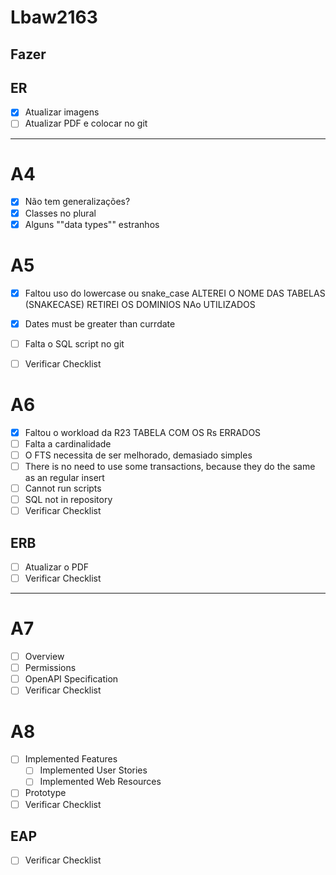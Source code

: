 # Lbaw2163

## Fazer

## ER
- [X] Atualizar imagens
- [ ] Atualizar PDF e colocar no git

-------------------------------------------------------------------------------------------------------------------------------------
# A4
- [X] Não tem generalizações?
- [X] Classes no plural
- [X] Alguns ""data types"" estranhos

# A5
- [X] Faltou uso do lowercase ou snake_case
ALTEREI O NOME DAS TABELAS (SNAKECASE)
RETIREI OS DOMINIOS NAo UTILIZADOS

- [X] Dates must be greater than currdate
- [ ] Falta o SQL script no git
- [ ] Verificar Checklist

# A6
- [X] Faltou o workload da R23
TABELA COM OS Rs ERRADOS
- [ ] Falta a cardinalidade
- [ ] O FTS necessita de ser melhorado, demasiado simples
- [ ] There is no need to use some transactions, because they do the same as an regular insert
- [ ] Cannot run scripts
- [ ] SQL not in repository
- [ ] Verificar Checklist

## ERB
- [ ] Atualizar o PDF
- [ ] Verificar Checklist

-------------------------------------------------------------------------------------------------------------------------------------

# A7
- [ ] Overview
- [ ] Permissions
- [ ] OpenAPI Specification
- [ ] Verificar Checklist

# A8
- [ ] Implemented Features
    - [ ] Implemented User Stories
    - [ ] Implemented Web Resources
- [ ] Prototype
- [ ] Verificar Checklist

## EAP
- [ ] Verificar Checklist
